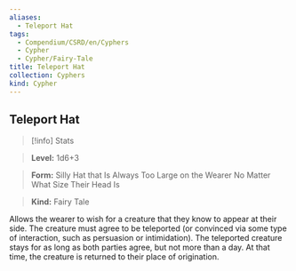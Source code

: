 ```yaml
---
aliases:
  - Teleport Hat
tags:
  - Compendium/CSRD/en/Cyphers
  - Cypher
  - Cypher/Fairy-Tale
title: Teleport Hat
collection: Cyphers
kind: Cypher
---
```

## Teleport Hat    
>[!info] Stats    
> **Level:** 1d6+3    
> **Form:** Silly Hat that Is Always Too Large on the Wearer No Matter What Size Their Head Is    
> **Kind:** Fairy Tale  
    
Allows the wearer to wish for a creature that they know to appear at their side. The creature must agree to be teleported (or convinced via some type of interaction, such as persuasion or intimidation). The teleported creature stays for as long as both parties agree, but not more than a day. At that time, the creature is returned to their place of origination.